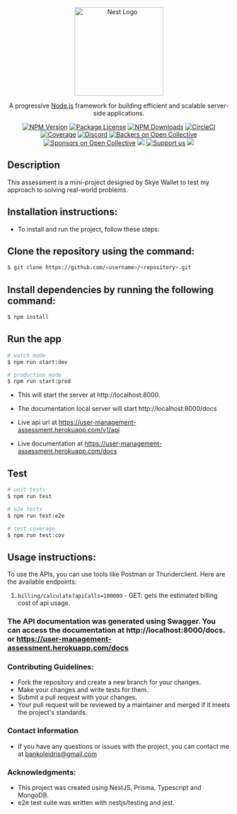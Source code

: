 <p align="center">
  <a href="http://nestjs.com/" target="blank"><img src="https://nestjs.com/img/logo-small.svg" width="200" alt="Nest Logo" /></a>
</p>

[circleci-image]: https://img.shields.io/circleci/build/github/nestjs/nest/master?token=abc123def456
[circleci-url]: https://circleci.com/gh/nestjs/nest

  <p align="center">A progressive <a href="http://nodejs.org" target="_blank">Node.js</a> framework for building efficient and scalable server-side applications.</p>
    <p align="center">
<a href="https://www.npmjs.com/~nestjscore" target="_blank"><img src="https://img.shields.io/npm/v/@nestjs/core.svg" alt="NPM Version" /></a>
<a href="https://www.npmjs.com/~nestjscore" target="_blank"><img src="https://img.shields.io/npm/l/@nestjs/core.svg" alt="Package License" /></a>
<a href="https://www.npmjs.com/~nestjscore" target="_blank"><img src="https://img.shields.io/npm/dm/@nestjs/common.svg" alt="NPM Downloads" /></a>
<a href="https://circleci.com/gh/nestjs/nest" target="_blank"><img src="https://img.shields.io/circleci/build/github/nestjs/nest/master" alt="CircleCI" /></a>
<a href="https://coveralls.io/github/nestjs/nest?branch=master" target="_blank"><img src="https://coveralls.io/repos/github/nestjs/nest/badge.svg?branch=master#9" alt="Coverage" /></a>
<a href="https://discord.gg/G7Qnnhy" target="_blank"><img src="https://img.shields.io/badge/discord-online-brightgreen.svg" alt="Discord"/></a>
<a href="https://opencollective.com/nest#backer" target="_blank"><img src="https://opencollective.com/nest/backers/badge.svg" alt="Backers on Open Collective" /></a>
<a href="https://opencollective.com/nest#sponsor" target="_blank"><img src="https://opencollective.com/nest/sponsors/badge.svg" alt="Sponsors on Open Collective" /></a>
  <a href="https://paypal.me/kamilmysliwiec" target="_blank"><img src="https://img.shields.io/badge/Donate-PayPal-ff3f59.svg"/></a>
    <a href="https://opencollective.com/nest#sponsor"  target="_blank"><img src="https://img.shields.io/badge/Support%20us-Open%20Collective-41B883.svg" alt="Support us"></a>
  <a href="https://twitter.com/nestframework" target="_blank"><img src="https://img.shields.io/twitter/follow/nestframework.svg?style=social&label=Follow"></a>
</p>
  <!--[![Backers on Open Collective](https://opencollective.com/nest/backers/badge.svg)](https://opencollective.com/nest#backer)
  [![Sponsors on Open Collective](https://opencollective.com/nest/sponsors/badge.svg)](https://opencollective.com/nest#sponsor)-->

## Description

This assessment is a mini-project designed by Skye Wallet to test my approach to solving real-world problems.

## Installation instructions:

- To install and run the project, follow these steps:

## Clone the repository using the command:

```bash
$ git clone https://github.com/<username>/<repository>.git
```

## Install dependencies by running the following command:

```bash
$ npm install
```

## Run the app

```bash
# watch mode
$ npm run start:dev

# production mode
$ npm run start:prod
```

- This will start the server at http://localhost:8000.

- The documentation local server will start http://localhost:8000/docs

- Live api url at https://user-management-assessment.herokuapp.com/v1/api

- Live documentation at https://user-management-assessment.herokuapp.com/docs

## Test

```bash
# unit tests
$ npm run test

# e2e tests
$ npm run test:e2e

# test coverage
$ npm run test:cov
```

## Usage instructions:

To use the APIs, you can use tools like Postman or Thunderclient. Here are the available endpoints:

1. `billing/calculate?apiCalls=100000` - GET: gets the estimated billing cost of api usage.


### The API documentation was generated using Swagger. You can access the documentation at http://localhost:8000/docs. or https://user-management-assessment.herokuapp.com/docs


### Contributing Guidelines:
- Fork the repository and create a new branch for your changes.
- Make your changes and write tests for them.
- Submit a pull request with your changes.
- Your pull request will be reviewed by a maintainer and merged if it meets the project's standards.

### Contact Information
- If you have any questions or issues with the project, you can contact me at bankoleidris@gmail.com

### Acknowledgments:
- This project was created using NestJS, Prisma, Typescript and MongoDB.
- e2e test suite was written with nestjs/testing and jest.
